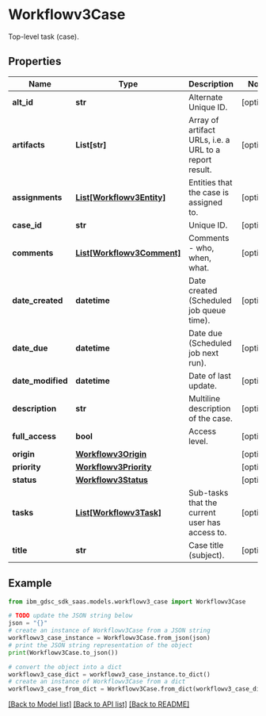 # Workflowv3Case

Top-level task (case).

## Properties

Name | Type | Description | Notes
------------ | ------------- | ------------- | -------------
**alt_id** | **str** | Alternate Unique ID. | [optional] 
**artifacts** | **List[str]** | Array of artifact URLs, i.e. a URL to a report result. | [optional] 
**assignments** | [**List[Workflowv3Entity]**](Workflowv3Entity.md) | Entities that the case is assigned to. | [optional] 
**case_id** | **str** | Unique ID. | [optional] 
**comments** | [**List[Workflowv3Comment]**](Workflowv3Comment.md) | Comments - who, when, what. | [optional] 
**date_created** | **datetime** | Date created (Scheduled job queue time). | [optional] 
**date_due** | **datetime** | Date due (Scheduled job next run). | [optional] 
**date_modified** | **datetime** | Date of last update. | [optional] 
**description** | **str** | Multiline description of the case. | [optional] 
**full_access** | **bool** | Access level. | [optional] 
**origin** | [**Workflowv3Origin**](Workflowv3Origin.md) |  | [optional] 
**priority** | [**Workflowv3Priority**](Workflowv3Priority.md) |  | [optional] 
**status** | [**Workflowv3Status**](Workflowv3Status.md) |  | [optional] 
**tasks** | [**List[Workflowv3Task]**](Workflowv3Task.md) | Sub-tasks that the current user has access to. | [optional] 
**title** | **str** | Case title (subject). | [optional] 

## Example

```python
from ibm_gdsc_sdk_saas.models.workflowv3_case import Workflowv3Case

# TODO update the JSON string below
json = "{}"
# create an instance of Workflowv3Case from a JSON string
workflowv3_case_instance = Workflowv3Case.from_json(json)
# print the JSON string representation of the object
print(Workflowv3Case.to_json())

# convert the object into a dict
workflowv3_case_dict = workflowv3_case_instance.to_dict()
# create an instance of Workflowv3Case from a dict
workflowv3_case_from_dict = Workflowv3Case.from_dict(workflowv3_case_dict)
```
[[Back to Model list]](../README.md#documentation-for-models) [[Back to API list]](../README.md#documentation-for-api-endpoints) [[Back to README]](../README.md)


